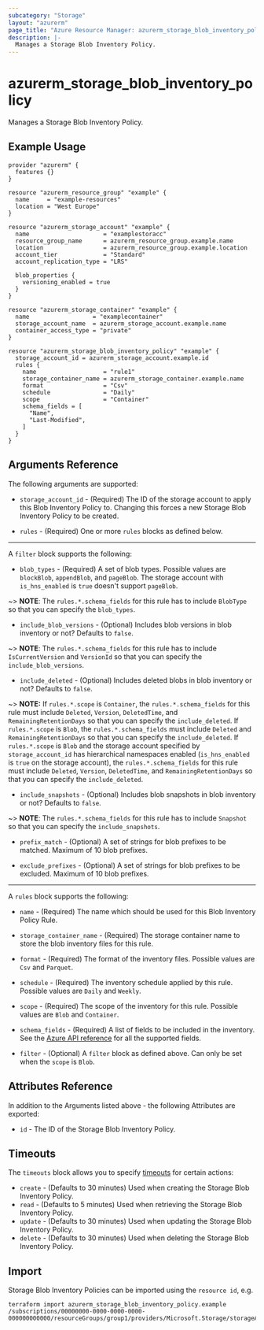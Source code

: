 ```yaml
---
subcategory: "Storage"
layout: "azurerm"
page_title: "Azure Resource Manager: azurerm_storage_blob_inventory_policy"
description: |-
  Manages a Storage Blob Inventory Policy.
---
```


# azurerm_storage_blob_inventory_policy

Manages a Storage Blob Inventory Policy.

## Example Usage

```hcl
provider "azurerm" {
  features {}
}

resource "azurerm_resource_group" "example" {
  name     = "example-resources"
  location = "West Europe"
}

resource "azurerm_storage_account" "example" {
  name                     = "examplestoracc"
  resource_group_name      = azurerm_resource_group.example.name
  location                 = azurerm_resource_group.example.location
  account_tier             = "Standard"
  account_replication_type = "LRS"

  blob_properties {
    versioning_enabled = true
  }
}

resource "azurerm_storage_container" "example" {
  name                  = "examplecontainer"
  storage_account_name  = azurerm_storage_account.example.name
  container_access_type = "private"
}

resource "azurerm_storage_blob_inventory_policy" "example" {
  storage_account_id = azurerm_storage_account.example.id
  rules {
    name                   = "rule1"
    storage_container_name = azurerm_storage_container.example.name
    format                 = "Csv"
    schedule               = "Daily"
    scope                  = "Container"
    schema_fields = [
      "Name",
      "Last-Modified",
    ]
  }
}

```

## Arguments Reference

The following arguments are supported:

* `storage_account_id` - (Required) The ID of the storage account to apply this Blob Inventory Policy to. Changing this forces a new Storage Blob Inventory Policy to be created.

* `rules` - (Required) One or more `rules` blocks as defined below.

---

A `filter` block supports the following:

* `blob_types` - (Required) A set of blob types. Possible values are `blockBlob`, `appendBlob`, and `pageBlob`. The storage account with `is_hns_enabled` is `true` doesn't support `pageBlob`.

~> **NOTE**: The `rules.*.schema_fields` for this rule has to include `BlobType` so that you can specify the `blob_types`.

* `include_blob_versions` - (Optional) Includes blob versions in blob inventory or not? Defaults to `false`.

~> **NOTE**: The `rules.*.schema_fields` for this rule has to include `IsCurrentVersion` and `VersionId` so that you can specify the `include_blob_versions`.

* `include_deleted` - (Optional) Includes deleted blobs in blob inventory or not? Defaults to `false`.

~> **NOTE:** If `rules.*.scope` is `Container`, the `rules.*.schema_fields` for this rule must include `Deleted`, `Version`, `DeletedTime`, and `RemainingRetentionDays` so that you can specify the `include_deleted`. If `rules.*.scope` is `Blob`, the `rules.*.schema_fields` must include `Deleted` and `RemainingRetentionDays` so that you can specify the `include_deleted`. If `rules.*.scope` is `Blob` and the storage account specified by `storage_account_id` has hierarchical namespaces enabled (`is_hns_enabled` is `true` on the storage account), the `rules.*.schema_fields` for this rule must include `Deleted`, `Version`, `DeletedTime`, and `RemainingRetentionDays` so that you can specify the `include_deleted`.

* `include_snapshots` - (Optional) Includes blob snapshots in blob inventory or not? Defaults to `false`.

~> **NOTE**: The `rules.*.schema_fields` for this rule has to include `Snapshot` so that you can specify the `include_snapshots`.

* `prefix_match` - (Optional) A set of strings for blob prefixes to be matched. Maximum of 10 blob prefixes.

* `exclude_prefixes` - (Optional) A set of strings for blob prefixes to be excluded. Maximum of 10 blob prefixes.

---

A `rules` block supports the following:

* `name` - (Required) The name which should be used for this Blob Inventory Policy Rule.

* `storage_container_name` - (Required) The storage container name to store the blob inventory files for this rule.

* `format` - (Required) The format of the inventory files. Possible values are `Csv` and `Parquet`.

* `schedule` - (Required) The inventory schedule applied by this rule. Possible values are `Daily` and `Weekly`.

* `scope` - (Required) The scope of the inventory for this rule. Possible values are `Blob` and `Container`.

* `schema_fields` - (Required) A list of fields to be included in the inventory. See the [Azure API reference](https://docs.microsoft.com/rest/api/storagerp/blob-inventory-policies/create-or-update#blobinventorypolicydefinition) for all the supported fields.

* `filter` - (Optional) A `filter` block as defined above. Can only be set when the `scope` is `Blob`.

## Attributes Reference

In addition to the Arguments listed above - the following Attributes are exported:

* `id` - The ID of the Storage Blob Inventory Policy.

## Timeouts

The `timeouts` block allows you to specify [timeouts](https://www.terraform.io/language/resources/syntax#operation-timeouts) for certain actions:

* `create` - (Defaults to 30 minutes) Used when creating the Storage Blob Inventory Policy.
* `read` - (Defaults to 5 minutes) Used when retrieving the Storage Blob Inventory Policy.
* `update` - (Defaults to 30 minutes) Used when updating the Storage Blob Inventory Policy.
* `delete` - (Defaults to 30 minutes) Used when deleting the Storage Blob Inventory Policy.

## Import

Storage Blob Inventory Policies can be imported using the `resource id`, e.g.

```shell
terraform import azurerm_storage_blob_inventory_policy.example /subscriptions/00000000-0000-0000-0000-000000000000/resourceGroups/group1/providers/Microsoft.Storage/storageAccounts/storageAccount1/inventoryPolicies/inventoryPolicy1
```
